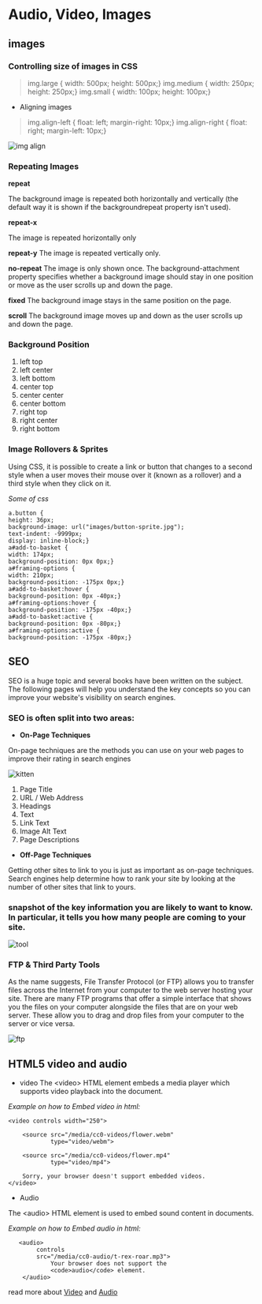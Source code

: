 # Audio, Video, Images
## images
### Controlling size of images in CSS

>img.large { width: 500px; height: 500px;}
>img.medium { width: 250px; height: 250px;}
>img.small { width: 100px; height: 100px;}

* Aligning images

>img.align-left { float: left; margin-right: 10px;}
>img.align-right { float: right; margin-left: 10px;}

![img align](img_align.png)

### Repeating Images 

**repeat**

The background image is
repeated both horizontally and
vertically (the default way it
is shown if the backgroundrepeat
property isn't used).

**repeat-x**

The image is repeated horizontally only

**repeat-y**
The image is repeated vertically
only.

**no-repeat**
The image is only shown once.
The background-attachment
property specifies whether a
background image should stay in
one position or move as the user
scrolls up and down the page. 

**fixed**
The background image stays in
the same position on the page.

**scroll**
The background image moves
up and down as the user scrolls
up and down the page.

### Background Position
1. left top
2. left center
3. left bottom
4. center top
5. center center
6. center bottom
7. right top
8. right center
9. right bottom


### Image Rollovers & Sprites

Using CSS, it is possible to create
a link or button that changes to a
second style when a user moves
their mouse over it (known as a
rollover) and a third style when
they click on it.

*Some of css*

```
a.button {
height: 36px;
background-image: url("images/button-sprite.jpg");
text-indent: -9999px;
display: inline-block;}
a#add-to-basket {
width: 174px;
background-position: 0px 0px;}
a#framing-options {
width: 210px;
background-position: -175px 0px;}
a#add-to-basket:hover {
background-position: 0px -40px;}
a#framing-options:hover {
background-position: -175px -40px;}
a#add-to-basket:active {
background-position: 0px -80px;}
a#framing-options:active {
background-position: -175px -80px;}
```

## SEO
SEO is a huge topic and several books have been written on the subject.
The following pages will help you understand the key concepts so you can
improve your website's visibility on search engines.

### SEO is often split into two areas:

* **On-Page Techniques**

On-page techniques are the
methods you can use on your
web pages to improve their
rating in search engines

![kitten](kitten.png)

1.  Page Title
2. URL / Web Address
3. Headings
4. Text
5. Link Text
6. Image Alt Text
7. Page Descriptions



* **Off-Page Techniques**

Getting other sites to link to you
is just as important as on-page
techniques. Search engines help
determine how to rank your
site by looking at the number of
other sites that link to yours.


### snapshot of the key information you are likely to want to know. In particular, it tells you how many people are coming to your site.

![tool](tool.png)

### FTP & Third Party Tools
As the name suggests, File
Transfer Protocol (or FTP) allows
you to transfer files across the
Internet from your computer to
the web server hosting your site.
There are many FTP programs
that offer a simple interface
that shows you the files on your
computer alongside the files that
are on your web server. These
allow you to drag and drop
files from your computer to the
server or vice versa.


![ftp](ftp.png)

## HTML5 video and audio

* video
The \<video> HTML element embeds a media player which supports video playback into the document.

*Example on how to Embed video in html:*

```
<video controls width="250">

    <source src="/media/cc0-videos/flower.webm"
            type="video/webm">

    <source src="/media/cc0-videos/flower.mp4"
            type="video/mp4">

    Sorry, your browser doesn't support embedded videos.
</video>
```

* Audio 

The \<audio> HTML element is used to embed sound content in documents.

*Example on how to Embed audio in html:*


```
   <audio>
        controls
        src="/media/cc0-audio/t-rex-roar.mp3">
            Your browser does not support the
            <code>audio</code> element.
    </audio>

```

read more about [Video](https://developer.mozilla.org/en-US/docs/Web/HTML/Element/video) and [Audio](https://developer.mozilla.org/en-US/docs/Web/HTML/Element/audio)

